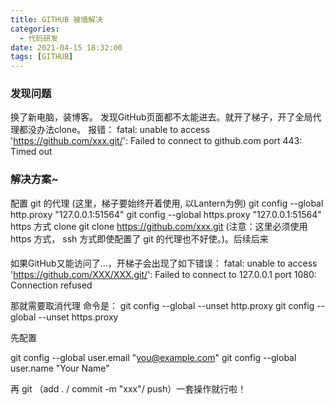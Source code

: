 ```yaml
---
title: GITHUB 被墙解决
categories:
  - 代码研发
date: 2021-04-15 18:32:00
tags: [GITHUB]
---
```

### 发现问题
换了新电脑，装博客。 发现GitHub页面都不太能进去。就开了梯子，开了全局代理都没办法clone。
报错： fatal: unable to access 'https://github.com/xxx.git/': Failed to connect to github.com port 443: Timed out 

### 解决方案~
配置 git 的代理 (这里，梯子要始终开着使用, 以Lantern为例)
git config --global http.proxy "127.0.0.1:51564"
git config --global https.proxy "127.0.0.1:51564" 
 https 方式  clone git clone https://github.com/xxx.git 
 (注意：这里必须使用 https 方式， ssh 方式即使配置了 git 的代理也不好使。)。后续后来
 
 #### 
 如果GitHub又能访问了...，开梯子会出现了如下错误：
  fatal: unable to access 'https://github.com/XXX/XXX.git/': Failed to connect to 127.0.0.1 port 1080: Connection refused 
  
  那就需要取消代理
  命令是： 
  git config --global --unset http.proxy
  git config --global --unset https.proxy

  
先配置

  git config --global user.email "you@example.com"
  git config --global user.name "Your Name"

再 git （add . / commit -m "xxx"/ push）一套操作就行啦！ 